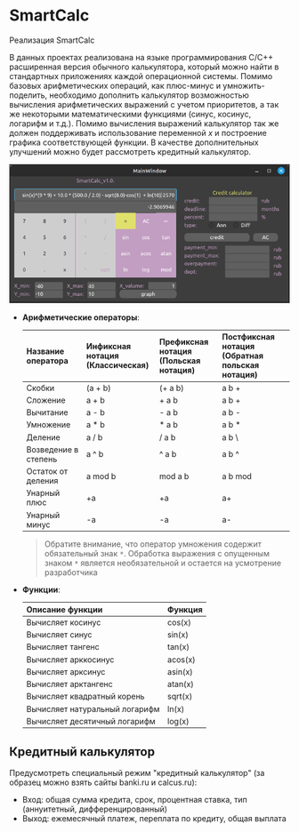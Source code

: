 # SmartCalc

Реализация SmartCalc

В данных проектах реализована на языке программирования С/С++ расширенная версия обычного калькулятора, который можно найти в стандартных приложениях каждой операционной системы. Помимо базовых арифметических операций, как плюс-минус и умножить-поделить, необходимо дополнить калькулятор возможностью вычисления арифметических выражений с учетом приоритетов, а так же некоторыми математическими функциями (синус, косинус, логарифм и т.д.). Помимо вычисления выражений калькулятор так же должен поддерживать использование переменной _x_ и построение графика соответствующей функции. В качестве дополнительных улучшений можно будет рассмотреть кредитный калькулятор.

![Calc](img/calc_.png)

- **Арифметические операторы**:

  | Название оператора   | Инфиксная нотация <br /> (Классическая) | Префиксная нотация <br /> (Польская нотация) | Постфиксная нотация <br /> (Обратная польская нотация) |
  | -------------------- | --------------------------------------- | -------------------------------------------- | ------------------------------------------------------ |
  | Скобки               | (a + b)                                 | (+ a b)                                      | a b +                                                  |
  | Сложение             | a + b                                   | + a b                                        | a b +                                                  |
  | Вычитание            | a - b                                   | - a b                                        | a b -                                                  |
  | Умножение            | a \* b                                  | \* a b                                       | a b \*                                                 |
  | Деление              | a / b                                   | / a b                                        | a b \                                                  |
  | Возведение в степень | a ^ b                                   | ^ a b                                        | a b ^                                                  |
  | Остаток от деления   | a mod b                                 | mod a b                                      | a b mod                                                |
  | Унарный плюс         | +a                                      | +a                                           | a+                                                     |
  | Унарный минус        | -a                                      | -a                                           | a-                                                     |

  > Обратите внимание, что оператор умножения содержит обязательный знак `*`. Обработка выражения с опущенным знаком `*` является необязательной и остается на усмотрение разработчика

- **Функции**:

  | Описание функции               | Функция |
  | ------------------------------ | ------- |
  | Вычисляет косинус              | cos(x)  |
  | Вычисляет синус                | sin(x)  |
  | Вычисляет тангенс              | tan(x)  |
  | Вычисляет арккосинус           | acos(x) |
  | Вычисляет арксинус             | asin(x) |
  | Вычисляет арктангенс           | atan(x) |
  | Вычисляет квадратный корень    | sqrt(x) |
  | Вычисляет натуральный логарифм | ln(x)   |
  | Вычисляет десятичный логарифм  | log(x)  |

## Кредитный калькулятор

Предусмотреть специальный режим "кредитный калькулятор" (за образец можно взять сайты banki.ru и calcus.ru):

- Вход: общая сумма кредита, срок, процентная ставка, тип (аннуитетный, дифференцированный)
- Выход: ежемесячный платеж, переплата по кредиту, общая выплата
